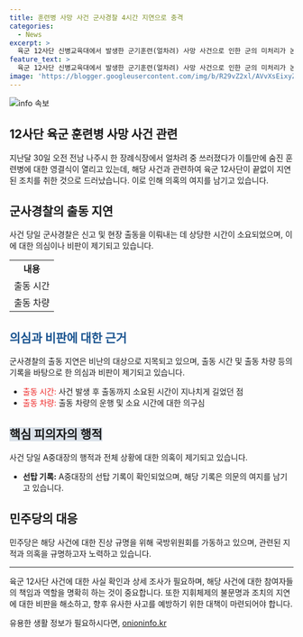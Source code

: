 ```yaml
---
title: 훈련병 사망 사건 군사경찰 4시간 지연으로 충격
categories:
  - News
excerpt: >
  육군 12사단 신병교육대에서 발생한 군기훈련(얼차려) 사망 사건으로 인한 군의 미처리가 논란이다. 사건 당일 군사경찰의 출동이 지연되었으며, 신병교육대 위병소의 차량 출입 기록에 따르면 상황 파악과 대응이 미흡했다. 이에 안규백 의원은 군의 지연된 대응에 대한 의심을 제기하며 국방위에 진상규명을 촉구했다. A중대장과 B부중대장은 규정 위반과 미처리로 구속됐고, 민주당은 사건에 대한 철저한 조사를 요구하고 있다.
feature_text: >
  육군 12사단 신병교육대에서 발생한 군기훈련(얼차려) 사망 사건으로 인한 군의 미처리가 논란이다. 사건 당일 군사경찰의 출동이 지연되었으며, 신병교육대 위병소의 차량 출입 기록에 따르면 상황 파악과 대응이 미흡했다. 이에 안규백 의원은 군의 지연된 대응에 대한 의심을 제기하며 국방위에 진상규명을 촉구했다. A중대장과 B부중대장은 규정 위반과 미처리로 구속됐고, 민주당은 사건에 대한 철저한 조사를 요구하고 있다.
image: 'https://blogger.googleusercontent.com/img/b/R29vZ2xl/AVvXsEixyZcFfHzMRdzZMjFBmAUKJYCLCGyLL1o632UiGVXcaFdKo_bkvkuCioo0uUKlGfBVcT3P84aROyZIXSBEx3Aw5nCQ3pTgDom1WDC4m8eifvWiAmWEEVb4x6G_l8C0QH225ldMjyaFvpxGEBGNO37VmDTDMHGhJPq73UglMfDca1-0aw/s1600/blogspot.png'
---
```


<p><img src="https://blogger.googleusercontent.com/img/b/R29vZ2xl/AVvXsEixyZcFfHzMRdzZMjFBmAUKJYCLCGyLL1o632UiGVXcaFdKo_bkvkuCioo0uUKlGfBVcT3P84aROyZIXSBEx3Aw5nCQ3pTgDom1WDC4m8eifvWiAmWEEVb4x6G_l8C0QH225ldMjyaFvpxGEBGNO37VmDTDMHGhJPq73UglMfDca1-0aw/s1600/blogspot.png" alt="info 속보" /></p>

<h2 data-ke-size="size26">12사단 육군 훈련병 사망 사건 관련</h2>

<p data-ke-size="size16">지난달 30일 오전 전남 나주시 한 장례식장에서 얼차려 중 쓰러졌다가 이틀만에 숨진 훈련병에 대한 영결식이 열리고 있는데, 해당 사건과 관련하여 육군 12사단이 끝없이 지연된 조치를 취한 것으로 드러났습니다. 이로 인해 의혹의 여지를 남기고 있습니다.</p>

<h2 data-ke-size="size24">군사경찰의 출동 지연</h2>

<p data-ke-size="size16">사건 당일 군사경찰은 신고 및 현장 출동을 이뤄내는 데 상당한 시간이 소요되었으며, 이에 대한 의심이나 비판이 제기되고 있습니다. </p>

<table>
  <tr>
    <td style="text-align: center; height: 17px;"><b>내용</b></td>
  </tr>
  <tr>
    <td style="text-align: center; height: 17px;">출동 시간</td>
  </tr>
  <tr>
    <td style="text-align: center; height: 17px;">출동 차량</td>
  </tr>
</table>

<h2 data-ke-size="size24"><span style="color: #1a5490;">의심과 비판에 대한 근거</span></h2>

<p data-ke-size="size16">군사경찰의 출동 지연은 비난의 대상으로 지목되고 있으며, 출동 시간 및 출동 차량 등의 기록을 바탕으로 한 의심과 비판이 제기되고 있습니다. </p>

<ul>
  <li><span style="color: #ee2323;">출동 시간:</span> 사건 발생 후 출동까지 소요된 시간이 지나치게 길었던 점</li>
  <li><span style="color: #ee2323;">출동 차량:</span> 출동 차량의 운행 및 소요 시간에 대한 의구심</li>
</ul>

<h2 data-ke-size="size24"><b><span style="background-color: #21538527;">핵심 피의자의 행적</span></b></h2>

<p data-ke-size="size16">사건 당일 A중대장의 행적과 전체 상황에 대한 의혹이 제기되고 있습니다. </p>

<ul>
  <li><b>선탑 기록:</b> A중대장의 선탑 기록이 확인되었으며, 해당 기록은 의문의 여지를 남기고 있습니다.</li>
</ul>

<h2 data-ke-size="size24">민주당의 대응</h2>

<p data-ke-size="size16">민주당은 해당 사건에 대한 진상 규명을 위해 국방위원회를 가동하고 있으며, 관련된 지적과 의혹을 규명하고자 노력하고 있습니다.</p>

<hr>

<p data-ke-size="size16">육군 12사단 사건에 대한 사실 확인과 상세 조사가 필요하며, 해당 사건에 대한 참여자들의 책임과 역할을 명확히 하는 것이 중요합니다. 또한 지휘체제의 불문명과 조치의 지연에 대한 비판을 해소하고, 향후 유사한 사고를 예방하기 위한 대책이 마련되어야 합니다.</p>
유용한 생활 정보가 필요하시다면, <a href="https://onioninfo.kr" rel="dofollow">onioninfo.kr</a>


